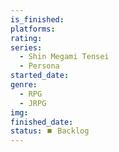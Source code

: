 ```yaml
---
is_finished:
platforms:
rating:
series:
  - Shin Megami Tensei
  - Persona
started_date:
genre:
  - RPG
  - JRPG
img:
finished_date:
status: ⏹️ Backlog
---
```

